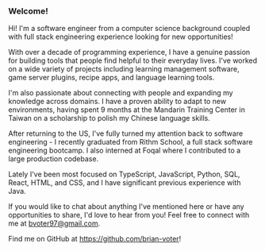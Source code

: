 ### Welcome!

Hi! I'm a software engineer from a computer science background coupled with full stack engineering experience looking for new opportunities!

With over a decade of programming experience, I have a genuine passion for building tools that people find helpful to their everyday lives. I've worked on a wide variety of projects including learning management software, game server plugins, recipe apps, and language learning tools.

I'm also passionate about connecting with people and expanding my knowledge across domains. I have a proven ability to adapt to new environments, having spent 9 months at the Mandarin Training Center in Taiwan on a scholarship to polish my Chinese language skills. 

After returning to the US, I've fully turned my attention back to software engineering - I recently graduated from Rithm School, a full stack software engineering bootcamp. I also interned at Foqal where I contributed to a large production codebase.

Lately I've been most focused on TypeScript, JavaScript, Python, SQL, React, HTML, and CSS, and I have significant previous experience with Java.

If you would like to chat about anything I've mentioned here or have any opportunities to share, I'd love to hear from you! Feel free to connect with me at bvoter97@gmail.com.

Find me on GitHub at https://github.com/brian-voter!

<!--
**brian-voter/brian-voter** is a ✨ _special_ ✨ repository because its `README.md` (this file) appears on your GitHub profile.

Here are some ideas to get you started:

- 🔭 I’m currently working on ...
- 🌱 I’m currently learning ...
- 👯 I’m looking to collaborate on ...
- 🤔 I’m looking for help with ...
- 💬 Ask me about ...
- 📫 How to reach me: ...
- 😄 Pronouns: ...
- ⚡ Fun fact: ...
-->
